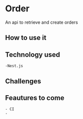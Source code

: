 # Order
An api to retrieve and create orders
## How to use it
## Technology used
    -Nest.js
## Challenges
## Feautures to come
    - CI
    - 